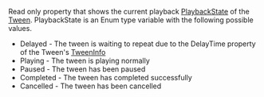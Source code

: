 Read only property that shows the current playback [PlaybackState](https://developer.roblox.com/en-us/api-reference/enum/PlaybackState) of
the [Tween](https://create.roblox.com/docs/reference/engine/classes/Tween). PlaybackState is an Enum type variable with the following
possible values.

- Delayed - The tween is waiting to repeat due to the DelayTime property
  of the Tween's [TweenInfo](https://developer.roblox.com/en-us/api-reference/datatype/TweenInfo)
- Playing - The tween is playing normally
- Paused - The tween has been paused
- Completed - The tween has completed successfully
- Cancelled - The tween has been cancelled